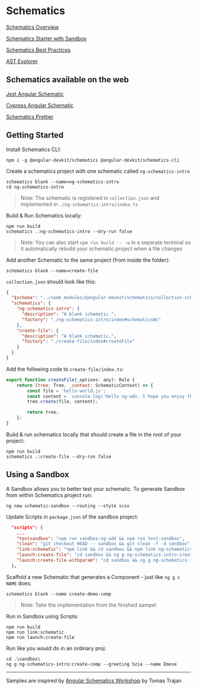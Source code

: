 # Schematics

[Schematics Overview](https://angular.io/guide/schematics)

[Schematics Starter with Sandbox](https://github.com/schuchard/schematic-starter)

[Schematics Best Practices](https://brenden.codes/posts/angular-schematics-best-practices/)

[AST Explorer](https://astexplorer.net/)

## Schematics available on the web

[Jest Angular Schematic](https://github.com/briebug/jest-schematic)

[Cypress Angular Schematic](https://github.com/briebug/cypress-schematic)

[Schematics Prettier](https://github.com/schuchard/prettier-schematic)

## Getting Started

Install Schematics CLI:

```
npm i -g @angular-devkit/schematics @angular-devkit/schematics-cli
```

Create a schematics project with one schematic called `ng-schematics-intro`

```
schematics blank --name=ng-schematics-intro
cd ng-schematics-intro
```

> Note: The schematic is registered in `collection.json` and implemented in `./ng-schematics-intro/index.ts`

Build & Run Schematics locally:

```
npm run build
schematics .:ng-schematics-intro --dry-run false
```

> Note: You can also start `npm run build -- -w` in a separate terminal so it automatically rebuild your schematic project when a file changes

Add another Schematic to the same project (from inside the folder):

```
schematics blank --name=create-file
```

`collection.json` should look like this:

```json
{
  "$schema": "../node_modules/@angular-devkit/schematics/collection-schema.json",
  "schematics": {
    "ng-schematics-intro": {
      "description": "A blank schematic.",
      "factory": "./ng-schematics-intro/index#schematicsWs"
    },
    "create-file": {
      "description": "A blank schematic.",
      "factory": "./create-file/index#createFile"
    }
  }
}
```

Add the following code to `create-file/index.ts`:

```javascript
export function createFile(_options: any): Rule {
    return (tree: Tree, _context: SchematicContext) => {
        const file = 'hello-world.js';
        const content = `console.log('Hello ng-adv. I hope you enjoy the class!');`;
        tree.create(file, content);

        return tree;
    };
}
```
Build & run schematics locally that should create a file in the root of your project:

```
npm run build
schematics .:create-file --dry-run false
```

## Using a Sandbox

A Sandbox allows you to better test your schematic. To generate Sandbox from within Schematics project run:

```
ng new schematic-sandbox --routing --style scss
```

Update Scripts in `package.json` of the sandbox project:

```json
  "scripts": {
    ...
    "testsandbox": "npm run sandbox:ng-add && npm run test:sandbox",
    "clean": "git checkout HEAD -- sandbox && git clean -f -d sandbox",
    "link:schematic": "npm link && cd sandbox && npm link ng-schematics-intro",
    "launch:create-file": "cd sandbox && ng g ng-schematics-intro:create-file",
    "launch:create-file-withparam": "cd sandbox && ng g ng-schematics-intro:create-file-withparam --greeting Szia --name Emese --dry-run false"
  },
```

Scaffold a new Schematic that generates a Component - just like `ng g c NAME` does:

```
schematics blank --name create-demo-comp
```

> Note: Take the implementation from the finished sampel

Run in Sandbox using Scripts:

```
npm run build
npm run link:schematic
npm run launch:create-file
```

Run like you would do in an ordinary proj:

```
cd .\sandbox\
ng g ng-schematics-intro:create-comp --greeting Szia --name Emese
```

---

Samples are inspired by [Angular Schematics Workshop](https://github.com/tomastrajan/workshop-angular-schematics) by Tomas Trajan
